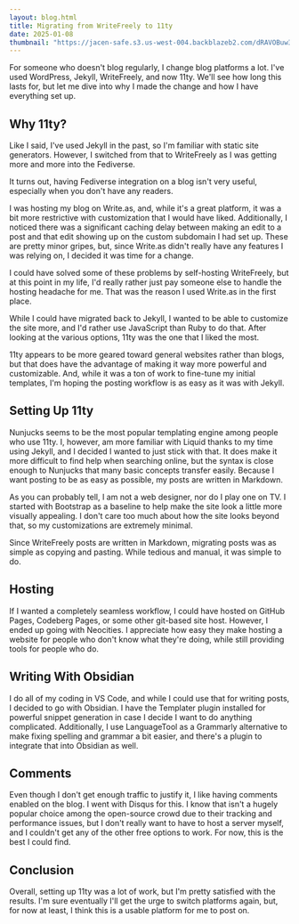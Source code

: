 ```yaml
---
layout: blog.html
title: Migrating from WriteFreely to 11ty
date: 2025-01-08
thumbnail: "https://jacen-safe.s3.us-west-004.backblazeb2.com/dRAVOBuw37Do.png"
---
```


For someone who doesn't blog regularly, I change blog platforms a lot. I've used WordPress, Jekyll, WriteFreely, and now 11ty. We'll see how long this lasts for, but let me dive into why I made the change and how I have everything set up.
<!-- more -->

## Why 11ty?

Like I said, I've used Jekyll in the past, so I'm familiar with static site generators. However, I switched from that to WriteFreely as I was getting more and more into the Fediverse.

It turns out, having Fediverse integration on a blog isn't very useful, especially when you don't have any readers.

I was hosting my blog on Write.as, and, while it's a great platform, it was a bit more restrictive with customization that I would have liked. Additionally, I noticed there was a significant caching delay between making an edit to a post and that edit showing up on the custom subdomain I had set up. These are pretty minor gripes, but, since Write.as didn't really have any features I was relying on, I decided it was time for a change.

I could have solved some of these problems by self-hosting WriteFreely, but at this point in my life, I'd really rather just pay someone else to handle the hosting headache for me. That was the reason I used Write.as in the first place.

While I could have migrated back to Jekyll, I wanted to be able to customize the site more, and I'd rather use JavaScript than Ruby to do that. After looking at the various options, 11ty was the one that I liked the most.

11ty appears to be more geared toward general websites rather than blogs, but that does have the advantage of making it way more powerful and customizable. And, while it was a ton of work to fine-tune my initial templates, I'm hoping the posting workflow is as easy as it was with Jekyll.

## Setting Up 11ty

Nunjucks seems to be the most popular templating engine among people who use 11ty. I, however, am more familiar with Liquid thanks to my time using Jekyll, and I decided I wanted to just stick with that. It does make it more difficult to find help when searching online, but the syntax is close enough to Nunjucks that many basic concepts transfer easily. Because I want posting to be as easy as possible, my posts are written in Markdown.

As you can probably tell, I am not a web designer, nor do I play one on TV. I started with Bootstrap as a baseline to help make the site look a little more visually appealing. I don't care too much about how the site looks beyond that, so my customizations are extremely minimal.

Since WriteFreely posts are written in Markdown, migrating posts was as simple as copying and pasting. While tedious and manual, it was simple to do.

## Hosting

If I wanted a completely seamless workflow, I could have hosted on GitHub Pages, Codeberg Pages, or some other git-based site host. However, I ended up going with Neocities. I appreciate how easy they make hosting a website for people who don't know what they're doing, while still providing tools for people who do.

## Writing With Obsidian

I do all of my coding in VS Code, and while I could use that for writing posts, I decided to go with Obsidian. I have the Templater plugin installed for powerful snippet generation in case I decide I want to do anything complicated. Additionally, I use LanguageTool as a Grammarly alternative to make fixing spelling and grammar a bit easier, and there's a plugin to integrate that into Obsidian as well.

## Comments

Even though I don't get enough traffic to justify it, I like having comments enabled on the blog. I went with Disqus for this. I know that isn't a hugely popular choice among the open-source crowd due to their tracking and performance issues, but I don't really want to have to host a server myself, and I couldn't get any of the other free options to work. For now, this is the best I could find.

## Conclusion

Overall, setting up 11ty was a lot of work, but I'm pretty satisfied with the results. I'm sure eventually I'll get the urge to switch platforms again, but, for now at least, I think this is a usable platform for me to post on.